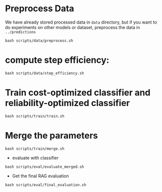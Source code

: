 # Preprocess Data
We have already stored processed data in `data` directory, but if you want to do experiments on other models or dataset, preprocess the data in `../predictions`

```
bash scripts/data/preprocess.sh
```

# compute step efficiency:
```
bash scripts/data/step_efficiency.sh
```

# Train cost-optimized classifier and reliability-optimized classifier

```
bash scripts/train/train.sh
```
# Merge the parameters 
```
bash scripts/train/merge.sh
```


- evaluate with classifier
```
bash scripts/eval/evaluate_merged.sh
```
- Get the final RAG evaluation
```
bash scripts/eval/final_evaluation.sh
```









